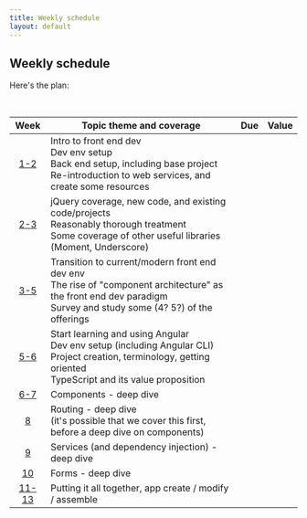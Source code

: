 ```yaml
---
title: Weekly schedule
layout: default
---
```


## Weekly schedule

Here's the plan:

<br>

Week | Topic theme and coverage | Due | Value
:---: | --- | :---: | :---:
[1-2](/web422/notes/week01) | Intro to front end dev<br>Dev env setup<br>Back end setup, including base project<br>Re-introduction to web services, and create some resources
[2-3](/web422/notes/week02) | jQuery coverage, new code, and existing code/projects<br>Reasonably thorough treatment<br>Some coverage of other useful libraries (Moment, Underscore)
[3-5](/web422/notes/week03) | Transition to current/modern front end dev env<br>The rise of "component architecture" as the front end dev paradigm<br>Survey and study some (4? 5?) of the offerings
[5-6](/web422/notes/week05) | Start learning and using Angular<br>Dev env setup (including Angular CLI)<br>Project creation, terminology, getting oriented<br>TypeScript and its value proposition
[6-7](/web422/notes/week06) | Components - deep dive
[8](/web422/notes/week08) | Routing - deep dive<br>(it's possible that we cover this first, before a deep dive on components)
[9](/web422/notes/week09) | Services (and dependency injection) - deep dive
[10](/web422/notes/week10) | Forms - deep dive
[11-13](/web422/notes/week11) | Putting it all together, app create / modify / assemble

<br>
